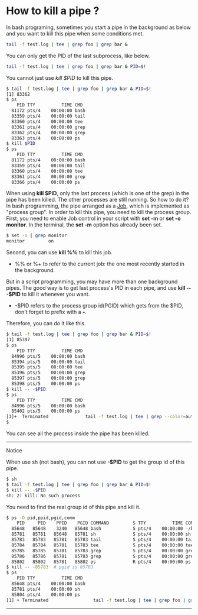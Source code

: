 # How to kill a pipe ?

In bash programing, sometimes you start a pipe in the background as below and you want to kill this pipe when some conditions met.

```bash
tail -f test.log | tee | grep foo | grep bar &
```

You can only get the PID of the last subprocess, like below.

```bash
tail -f test.log | tee | grep foo | grep bar & PID=$!
```

You cannot just use *kill $PID* to kill this pipe.

```bash
$ tail -f test.log | tee | grep foo | grep bar & PID=$!
[1] 83362
$ ps
    PID TTY          TIME CMD
  81172 pts/4    00:00:00 bash
  83359 pts/4    00:00:00 tail
  83360 pts/4    00:00:00 tee
  83361 pts/4    00:00:00 grep
  83362 pts/4    00:00:00 grep
  83363 pts/4    00:00:00 ps
$ kill $PID
$ ps
    PID TTY          TIME CMD
  81172 pts/4    00:00:00 bash
  83359 pts/4    00:00:00 tail
  83360 pts/4    00:00:00 tee
  83361 pts/4    00:00:00 grep
  83366 pts/4    00:00:00 ps
```

When using **kill $PID**, only the last process (which is one of the grep) in the pipe has been killed. The other processes are still running.
So how to do it?
In bash programming, the pipe arranged as a [Job](http://mywiki.wooledge.org/BashGuide/JobControl), which is implemented as "process group".
In order to kill this pipe, you need to kill the process group.
First, you need to enable Job control in your script with **set -m** or **set -o monitor**.
In the terminal, the **set -m** option has already been set.

```bash
$ set -o | grep monitor
monitor        	on
```

Second, you can use **kill %%** to kill this job.

- %% or %+ to refer to the current job: the one most recently started in the background.

But in a script programming, you may have more than one background pipes.
The good way is to get last process's PID in each pipe, and use **kill -- -$PID** to kill it whenever you want.

- -$PID refers to the process group id(PGID) which gets from the $PID, don't forget to prefix with a **-**.

Therefore, you can do it like this.

```bash
$ tail -f test.log | tee | grep foo | grep bar & PID=$!
[1] 85397
$ ps
    PID TTY          TIME CMD
  84996 pts/5    00:00:00 bash
  85394 pts/5    00:00:00 tail
  85395 pts/5    00:00:00 tee
  85396 pts/5    00:00:00 grep
  85397 pts/5    00:00:00 grep
  85398 pts/5    00:00:00 ps
$ kill -- -$PID
$ ps
    PID TTY          TIME CMD
  84996 pts/5    00:00:00 bash
  85402 pts/5    00:00:00 ps
[1]+  Terminated              tail -f test.log | tee | grep --color=auto foo | grep --color=auto bar
$ 
```

You can see all the process inside the pipe has been killed.
* * *
Notice

When use sh (not bash), you can not use **-$PID** to get the group id of this pipe.
```sh
$ sh
$ tail -f test.log | tee | grep foo | grep bar & PID=$!
$ kill -- -$PID
sh: 2: kill: No such process
```
You need to find the real group id of this pipe and kill it.
```sh
$ ps -O pid,ppid,pgid,comm
    PID     PID    PPID    PGID COMMAND         S TTY          TIME COMMAND
  85648   85648    3240   85648 bash            S pts/4    00:00:00 -/bin/bash
  85781   85781   85648   85781 sh              S pts/4    00:00:00 sh
  85783   85783   85781   85783 tail            S pts/4    00:00:00 tail -f test.
  85784   85784   85781   85783 tee             S pts/4    00:00:00 tee
  85785   85785   85781   85783 grep            S pts/4    00:00:00 grep foo
  85786   85786   85781   85783 grep            S pts/4    00:00:00 grep bar
  85802   85802   85781   85802 ps              R pts/4    00:00:00 ps -O pid,ppi
$ kill -- -85783  # pgid is 85783
$ ps
    PID TTY          TIME CMD
  85648 pts/4    00:00:00 bash
  85781 pts/4    00:00:00 sh
  85804 pts/4    00:00:00 ps
[1] + Terminated                 tail -f test.log | tee | grep foo | grep bar

```
* * *
